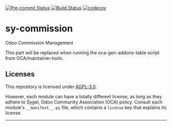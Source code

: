 
<!-- /!\ Non OCA Context : Set here the badge of your runbot / runboat instance. -->
[![Pre-commit Status](https://github.com/sygel-technology/sy-commission/actions/workflows/pre-commit.yml/badge.svg?branch=16.0)](https://github.com/sygel-technology/sy-commission/actions/workflows/pre-commit.yml?query=branch%3A16.0)
[![Build Status](https://github.com/sygel-technology/sy-commission/actions/workflows/test.yml/badge.svg?branch=16.0)](https://github.com/sygel-technology/sy-commission/actions/workflows/test.yml?query=branch%3A16.0)
[![codecov](https://codecov.io/gh/sygel-technology/sy-commission/branch/16.0/graph/badge.svg)](https://codecov.io/gh/sygel-technology/sy-commission)
<!-- /!\ Non OCA Context : Set here the badge of your translation instance. -->

<!-- /!\ do not modify above this line -->

# sy-commission

Odoo Commission Management

<!-- /!\ do not modify below this line -->

<!-- prettier-ignore-start -->

[//]: # (addons)

This part will be replaced when running the oca-gen-addons-table script from OCA/maintainer-tools.

[//]: # (end addons)

<!-- prettier-ignore-end -->

## Licenses

This repository is licensed under [AGPL-3.0](LICENSE).

However, each module can have a totally different license, as long as they adhere to Sygel, Odoo Community Association (OCA)
policy. Consult each module's `__manifest__.py` file, which contains a `license` key
that explains its license.

----
<!-- /!\ Non OCA Context : Set here the full description of your organization. -->
